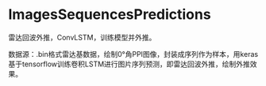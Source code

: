 # ImagesSequencesPredictions
雷达回波外推，ConvLSTM，训练模型并外推。

数据源：.bin格式雷达基数据，绘制0°角PPI图像，封装成序列作为样本，用keras基于tensorflow训练卷积LSTM进行图片序列预测，即雷达回波外推，绘制外推效果。

